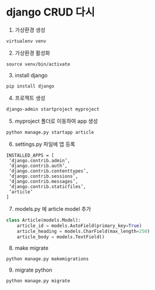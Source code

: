 # django CRUD 다시

1. 가상환경 생성
```shell
virtualenv venv
```
2. 가상환경 활성화
```shell
source venv/bin/activate
```
3. install django
```shell
pip install django
```
4. 프로젝트 생성
```shell
django-admin startproject myproject
```
5. myproject 폴더로 이동하여 app 생성
```shell
python manage.py startapp article
```
6. settings.py 파일에 앱 등록
```
INSTALLED_APPS = [
 ‘django.contrib.admin’,
 ‘django.contrib.auth’,
 ‘django.contrib.contenttypes’,
 ‘django.contrib.sessions’,
 ‘django.contrib.messages’,
 ‘django.contrib.staticfiles’,
 ‘article’
]
```
7. models.py 에 article model 추가
```python
class Article(models.Model):
    article_id = models.AutoField(primary_key=True)
    article_heading = models.CharField(max_length=250)
    article_body = models.TextField()
```

8. make migrate
```shell
python manage.py makemigrations
```

9. migrate python
```shell
python manage.py migrate
```

